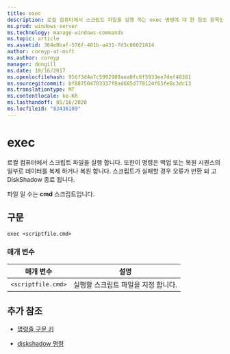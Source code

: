 ```yaml
---
title: exec
description: 로컬 컴퓨터에서 스크립트 파일을 실행 하는 exec 명령에 대 한 참조 항목입니다.
ms.prod: windows-server
ms.technology: manage-windows-commands
ms.topic: article
ms.assetid: 364e8baf-576f-401b-a431-7d3c06621614
author: coreyp-at-msft
ms.author: coreyp
manager: dongill
ms.date: 10/16/2017
ms.openlocfilehash: 956f3d4a7c5992980aea0fc0f5933ee7def48381
ms.sourcegitcommit: bf887504703337f8ad685d778124f65fe8c3dc13
ms.translationtype: MT
ms.contentlocale: ko-KR
ms.lasthandoff: 05/16/2020
ms.locfileid: "83436109"
---
```

# <a name="exec"></a>exec

로컬 컴퓨터에서 스크립트 파일을 실행 합니다. 또한이 명령은 백업 또는 복원 시퀀스의 일부로 데이터를 복제 하거나 복원 합니다. 스크립트가 실패할 경우 오류가 반환 되 고 DiskShadow 종료 됩니다.

파일 일 수는 **cmd** 스크립트입니다.

## <a name="syntax"></a>구문

```
exec <scriptfile.cmd>
```

### <a name="parameters"></a>매개 변수

| 매개 변수 | 설명 |
| --------- | ----------- |
| `<scriptfile.cmd>` | 실행할 스크립트 파일을 지정 합니다. |

## <a name="additional-references"></a>추가 참조

- [명령줄 구문 키](command-line-syntax-key.md)

- [diskshadow 명령](diskshadow.md)
